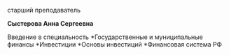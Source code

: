 старший преподаватель



**Сыстерова Анна Сергеевна**

Введение в специальность
	*Государственные и муниципальные финансы
	*Инвестиции
	*Основы инвестиций
	*Финансовая система РФ